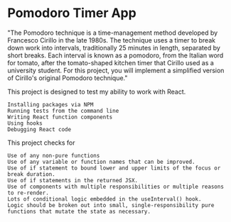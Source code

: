 # Pomodoro Timer App


"The Pomodoro technique is a time-management method developed by Francesco Cirillo in the late 1980s. The technique uses a timer to break down work into intervals, traditionally 25 minutes in length, separated by short breaks. Each interval is known as a pomodoro, from the Italian word for tomato, after the tomato-shaped kitchen timer that Cirillo used as a university student. For this project, you will implement a simplified version of Cirillo's original Pomodoro technique."

This project is designed to test my ability to work with React.
```
Installing packages via NPM
Running tests from the command line
Writing React function components
Using hooks
Debugging React code
```
This project checks for 

```
Use of any non-pure functions
Use of any variable or function names that can be improved.
Use of if statement to bound lower and upper limits of the focus or break duration. 
Use of if statements in the returned JSX. 
Use of components with multiple responsibilities or multiple reasons to re-render. 
Lots of conditional logic embedded in the useInterval() hook.
Logic should be broken out into small, single-responsibility pure functions that mutate the state as necessary.
```

